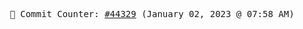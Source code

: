 <p align="center">
    <samp>
        📮 Commit Counter: <a href="https://github.com/Javascript-void0/Javascript-void0/commits/main">#44329</a> (January 02, 2023 @ 07:58 AM)
    </samp>
</p>